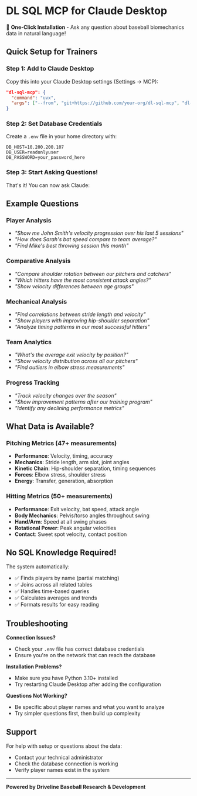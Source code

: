 # DL SQL MCP for Claude Desktop

🚀 **One-Click Installation** - Ask any question about baseball biomechanics data in natural language!

## Quick Setup for Trainers

### Step 1: Add to Claude Desktop
Copy this into your Claude Desktop settings (Settings → MCP):

```json
"dl-sql-mcp": {
  "command": "uvx",
  "args": ["--from", "git+https://github.com/your-org/dl-sql-mcp", "dl-sql-mcp"]
}
```

### Step 2: Set Database Credentials
Create a `.env` file in your home directory with:
```
DB_HOST=10.200.200.107
DB_USER=readonlyuser  
DB_PASSWORD=your_password_here
```

### Step 3: Start Asking Questions!
That's it! You can now ask Claude:

## Example Questions

### Player Analysis
- *"Show me John Smith's velocity progression over his last 5 sessions"*
- *"How does Sarah's bat speed compare to team average?"*
- *"Find Mike's best throwing session this month"*

### Comparative Analysis
- *"Compare shoulder rotation between our pitchers and catchers"*
- *"Which hitters have the most consistent attack angles?"*
- *"Show velocity differences between age groups"*

### Mechanical Analysis
- *"Find correlations between stride length and velocity"*
- *"Show players with improving hip-shoulder separation"*
- *"Analyze timing patterns in our most successful hitters"*

### Team Analytics
- *"What's the average exit velocity by position?"*
- *"Show velocity distribution across all our pitchers"*
- *"Find outliers in elbow stress measurements"*

### Progress Tracking
- *"Track velocity changes over the season"*
- *"Show improvement patterns after our training program"*
- *"Identify any declining performance metrics"*

## What Data is Available?

### Pitching Metrics (47+ measurements)
- **Performance**: Velocity, timing, accuracy
- **Mechanics**: Stride length, arm slot, joint angles
- **Kinetic Chain**: Hip-shoulder separation, timing sequences
- **Forces**: Elbow stress, shoulder stress
- **Energy**: Transfer, generation, absorption

### Hitting Metrics (50+ measurements)  
- **Performance**: Exit velocity, bat speed, attack angle
- **Body Mechanics**: Pelvis/torso angles throughout swing
- **Hand/Arm**: Speed at all swing phases
- **Rotational Power**: Peak angular velocities
- **Contact**: Sweet spot velocity, contact position

## No SQL Knowledge Required!

The system automatically:
- ✅ Finds players by name (partial matching)
- ✅ Joins across all related tables
- ✅ Handles time-based queries
- ✅ Calculates averages and trends
- ✅ Formats results for easy reading

## Troubleshooting

**Connection Issues?**
- Check your `.env` file has correct database credentials
- Ensure you're on the network that can reach the database

**Installation Problems?**
- Make sure you have Python 3.10+ installed
- Try restarting Claude Desktop after adding the configuration

**Questions Not Working?**
- Be specific about player names and what you want to analyze
- Try simpler questions first, then build up complexity

## Support

For help with setup or questions about the data:
- Contact your technical administrator
- Check the database connection is working
- Verify player names exist in the system

---

**Powered by Driveline Baseball Research & Development**